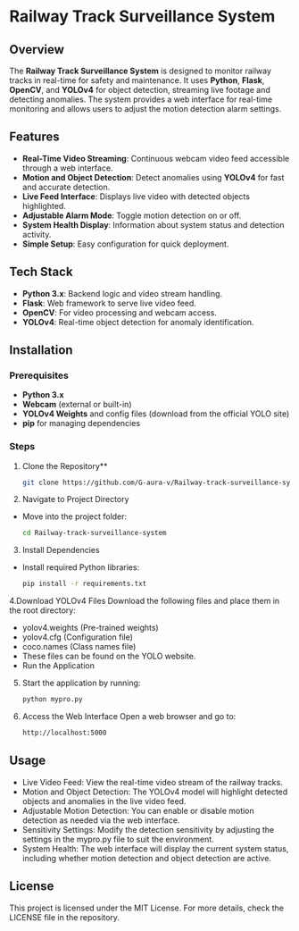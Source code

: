 # Railway Track Surveillance System

## Overview

The **Railway Track Surveillance System** is designed to monitor railway tracks in real-time for safety and maintenance. It uses **Python**, **Flask**, **OpenCV**, and **YOLOv4** for object detection, streaming live footage and detecting anomalies. The system provides a web interface for real-time monitoring and allows users to adjust the motion detection alarm settings.

## Features

- **Real-Time Video Streaming**: Continuous webcam video feed accessible through a web interface.
- **Motion and Object Detection**: Detect anomalies using **YOLOv4** for fast and accurate detection.
- **Live Feed Interface**: Displays live video with detected objects highlighted.
- **Adjustable Alarm Mode**: Toggle motion detection on or off.
- **System Health Display**: Information about system status and detection activity.
- **Simple Setup**: Easy configuration for quick deployment.

## Tech Stack

- **Python 3.x**: Backend logic and video stream handling.
- **Flask**: Web framework to serve live video feed.
- **OpenCV**: For video processing and webcam access.
- **YOLOv4**: Real-time object detection for anomaly identification.

## Installation

### Prerequisites

- **Python 3.x**
- **Webcam** (external or built-in)
- **YOLOv4 Weights** and config files (download from the official YOLO site)
- **pip** for managing dependencies

### Steps

1. Clone the Repository**

   ```bash
   git clone https://github.com/G-aura-v/Railway-track-surveillance-system.git
2. Navigate to Project Directory
- Move into the project folder:
    ```bash
    cd Railway-track-surveillance-system
3. Install Dependencies
- Install required Python libraries:
     ```bash
     pip install -r requirements.txt
4.Download YOLOv4 Files
Download the following files and place them in the root directory:

- yolov4.weights (Pre-trained weights)
- yolov4.cfg (Configuration file)
- coco.names (Class names file)
- These files can be found on the YOLO website.
- Run the Application
  
 5. Start the application by running:
      ```bash
      python mypro.py
6. Access the Web Interface
    Open a web browser and go to:
     ```bash
     http://localhost:5000

## Usage

- Live Video Feed: View the real-time video stream of the railway tracks.
- Motion and Object Detection: The YOLOv4 model will highlight detected objects and anomalies in the live video feed.
- Adjustable Motion Detection: You can enable or disable motion detection as needed via the web interface.
- Sensitivity Settings: Modify the detection sensitivity by adjusting the settings in the mypro.py file to suit the environment.
- System Health: The web interface will display the current system status, including whether motion detection and object detection are active.

## License

This project is licensed under the MIT License. For more details, check the LICENSE file in the repository.
